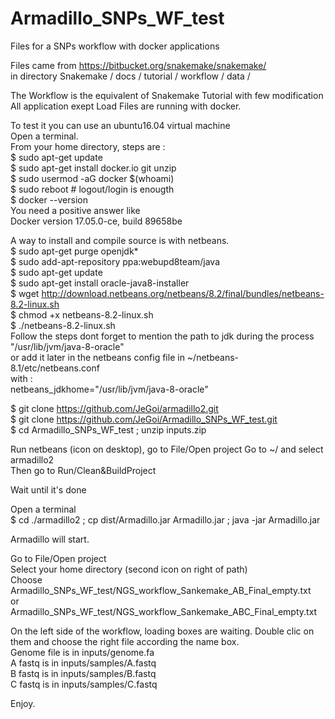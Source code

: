 # Armadillo_SNPs_WF_test
Files for a SNPs workflow with docker applications

Files came from https://bitbucket.org/snakemake/snakemake/ \
in directory Snakemake / docs / tutorial / workflow / data /

The Workflow is the equivalent of Snakemake Tutorial with few modification \
All application exept Load Files are running with docker.

To test it you can use an ubuntu16.04 virtual machine \
Open a terminal. \
From your home directory, steps are : \
$ sudo apt-get update \
$ sudo apt-get install docker.io git unzip \
$ sudo usermod -aG docker $(whoami) \
$ sudo reboot # logout/login is enougth \
$ docker --version \
You need a positive answer like \
Docker version 17.05.0-ce, build 89658be

A way to install and compile source is with netbeans. \
$ sudo apt-get purge openjdk* \
$ sudo add-apt-repository ppa:webupd8team/java \
$ sudo apt-get update \
$ sudo apt-get install oracle-java8-installer \
$ wget http://download.netbeans.org/netbeans/8.2/final/bundles/netbeans-8.2-linux.sh \
$ chmod +x netbeans-8.2-linux.sh \
$ ./netbeans-8.2-linux.sh \
Follow the steps dont forget to mention the path to jdk during the process \
"/usr/lib/jvm/java-8-oracle" \
or add it later in the netbeans config file in ~/netbeans-8.1/etc/netbeans.conf \
with : \
netbeans_jdkhome="/usr/lib/jvm/java-8-oracle"

$ git clone https://github.com/JeGoi/armadillo2.git  \
$ git clone https://github.com/JeGoi/Armadillo_SNPs_WF_test.git \
$ cd Armadillo_SNPs_WF_test ; unzip inputs.zip

Run netbeans (icon on desktop), go to File/Open project Go to ~/ and select armadillo2 \
Then go to Run/Clean&BuildProject

Wait until it's done

Open a terminal \
$ cd ./armadillo2 ; cp dist/Armadillo.jar Armadillo.jar ; java -jar Armadillo.jar

Armadillo will start.

Go to File/Open project \
Select your home directory (second icon on right of path) \
Choose Armadillo_SNPs_WF_test/NGS_workflow_Sankemake_AB_Final_empty.txt \
or Armadillo_SNPs_WF_test/NGS_workflow_Sankemake_ABC_Final_empty.txt

On the left side of the workflow, loading boxes are waiting. Double clic on them and choose the right file according the name box. \
Genome file is in inputs/genome.fa \
A fastq is in  inputs/samples/A.fastq \
B fastq is in  inputs/samples/B.fastq \
C fastq is in  inputs/samples/C.fastq

Enjoy.
